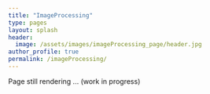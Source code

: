```yaml
---
title: "ImageProcessing"
type: pages
layout: splash
header:
  image: /assets/images/imageProcessing_page/header.jpg
author_profile: true
permalink: /imageProcessing/
---
```



Page still rendering ... (work in progress)